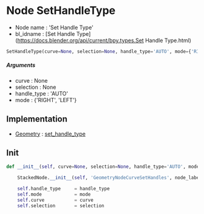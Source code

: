 # Node SetHandleType

- Node name : 'Set Handle Type'
- bl_idname : [Set Handle Type](https://docs.blender.org/api/current/bpy.types.Set Handle Type.html)


``` python
SetHandleType(curve=None, selection=None, handle_type='AUTO', mode={'RIGHT', 'LEFT'}, node_label=None, node_color=None)
```
##### Arguments

- curve : None
- selection : None
- handle_type : 'AUTO'
- mode : {'RIGHT', 'LEFT'}

## Implementation

- [Geometry](/docs/GeoNodes/Geometry.md) : [set_handle_type](/docs/GeoNodes/Geometry.md#set_handle_type)

## Init

``` python
def __init__(self, curve=None, selection=None, handle_type='AUTO', mode={'RIGHT', 'LEFT'}, node_label=None, node_color=None):

    StackedNode.__init__(self, 'GeometryNodeCurveSetHandles', node_label=node_label, node_color=node_color)

    self.handle_type     = handle_type
    self.mode            = mode
    self.curve           = curve
    self.selection       = selection
```
